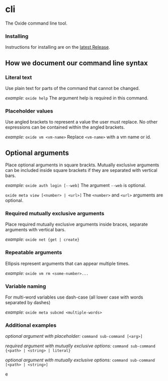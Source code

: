 # cli

The Oxide command line tool.

### Installing

Instructions for installing are on the [latest Release](https://github.com/oxidecomputer/cli/releases).

## How we document our command line syntax

### Literal text

Use plain text for parts of the command that cannot be changed.

_example:_
`oxide help`
The argument help is required in this command.

### Placeholder values

Use angled brackets to represent a value the user must replace. No other expressions can be contained within the angled brackets.

_example:_
`oxide vm <vm-name>`
Replace `<vm-name>` with a vm name or id.

## Optional arguments

Place optional arguments in square brackts. Mutually exclusive arguments can be included inside square brackets if they are separated with vertical bars.

_example:_
`oxide auth login [--web]`
The argument `--web` is optional.

`oxide meta view [<number> | <url>]`
The `<number>` and `<url>` arguments are optional.

### Required mutually exclusive arguments

Place required mutually exclusive arguments inside braces, separate arguments with vertical bars.

_example:_
`oxide net {get | create}`

### Repeatable arguments

Ellipsis represent arguments that can appear multiple times.

_example:_
`oxide vm rm <some-number>...`

### Variable naming

For multi-word variables use dash-case (all lower case with words separated by dashes)

_example:_
`oxide meta subcmd <multiple-words>`

### Additional examples

_optional argument with placeholder:_
`command sub-command [<arg>]`

_required argument with mutually exclusive options:_
`command sub-command {<path> | <string> | literal}`

_optional argument with mutually exclusive options:_
`command sub-command [<path> | <string>]`

e
